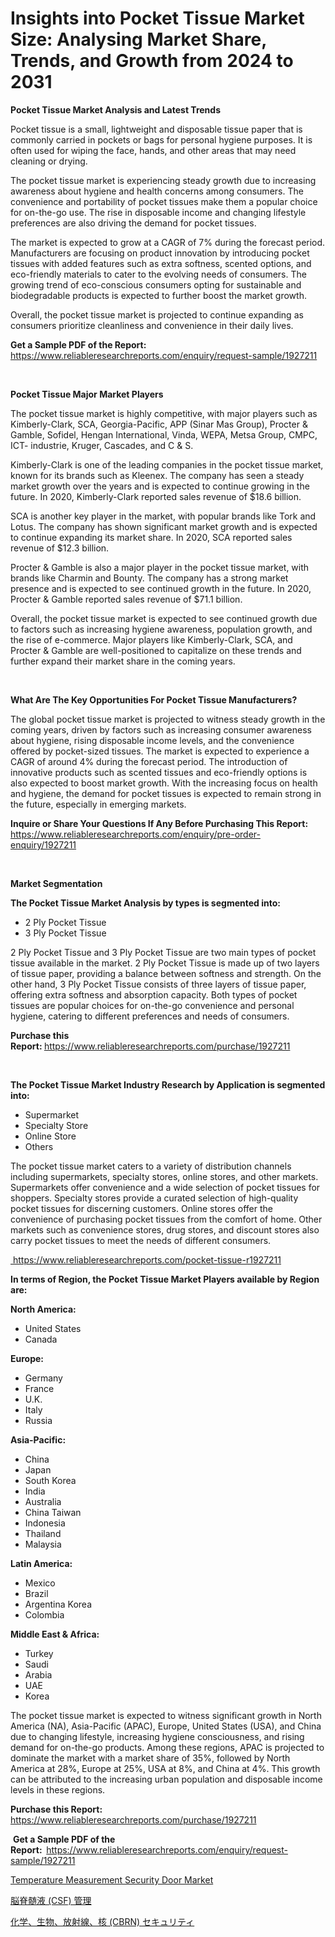 <p><h1>Insights into Pocket Tissue Market Size: Analysing Market Share, Trends, and Growth from 2024 to 2031</h1></p><p><strong>Pocket Tissue Market Analysis and Latest Trends</strong></p>
<p><p>Pocket tissue is a small, lightweight and disposable tissue paper that is commonly carried in pockets or bags for personal hygiene purposes. It is often used for wiping the face, hands, and other areas that may need cleaning or drying.</p><p>The pocket tissue market is experiencing steady growth due to increasing awareness about hygiene and health concerns among consumers. The convenience and portability of pocket tissues make them a popular choice for on-the-go use. The rise in disposable income and changing lifestyle preferences are also driving the demand for pocket tissues.</p><p>The market is expected to grow at a CAGR of 7% during the forecast period. Manufacturers are focusing on product innovation by introducing pocket tissues with added features such as extra softness, scented options, and eco-friendly materials to cater to the evolving needs of consumers. The growing trend of eco-conscious consumers opting for sustainable and biodegradable products is expected to further boost the market growth.</p><p>Overall, the pocket tissue market is projected to continue expanding as consumers prioritize cleanliness and convenience in their daily lives.</p></p>
<p><strong>Get a Sample PDF of the Report:&nbsp;</strong> <a href="https://www.reliableresearchreports.com/enquiry/request-sample/1927211">https://www.reliableresearchreports.com/enquiry/request-sample/1927211</a></p>
<p>&nbsp;</p>
<p><strong>Pocket Tissue Major Market Players</strong></p>
<p><p>The pocket tissue market is highly competitive, with major players such as Kimberly-Clark, SCA, Georgia-Pacific, APP (Sinar Mas Group), Procter & Gamble, Sofidel, Hengan International, Vinda, WEPA, Metsa Group, CMPC, ICT- industrie, Kruger, Cascades, and C & S. </p><p>Kimberly-Clark is one of the leading companies in the pocket tissue market, known for its brands such as Kleenex. The company has seen a steady market growth over the years and is expected to continue growing in the future. In 2020, Kimberly-Clark reported sales revenue of $18.6 billion.</p><p>SCA is another key player in the market, with popular brands like Tork and Lotus. The company has shown significant market growth and is expected to continue expanding its market share. In 2020, SCA reported sales revenue of $12.3 billion.</p><p>Procter & Gamble is also a major player in the pocket tissue market, with brands like Charmin and Bounty. The company has a strong market presence and is expected to see continued growth in the future. In 2020, Procter & Gamble reported sales revenue of $71.1 billion.</p><p>Overall, the pocket tissue market is expected to see continued growth due to factors such as increasing hygiene awareness, population growth, and the rise of e-commerce. Major players like Kimberly-Clark, SCA, and Procter & Gamble are well-positioned to capitalize on these trends and further expand their market share in the coming years.</p></p>
<p>&nbsp;</p>
<p><strong>What Are The Key Opportunities For Pocket Tissue Manufacturers?</strong></p>
<p><p>The global pocket tissue market is projected to witness steady growth in the coming years, driven by factors such as increasing consumer awareness about hygiene, rising disposable income levels, and the convenience offered by pocket-sized tissues. The market is expected to experience a CAGR of around 4% during the forecast period. The introduction of innovative products such as scented tissues and eco-friendly options is also expected to boost market growth. With the increasing focus on health and hygiene, the demand for pocket tissues is expected to remain strong in the future, especially in emerging markets.</p></p>
<p><strong>Inquire or Share Your Questions If Any Before Purchasing This Report:</strong> <a href="https://www.reliableresearchreports.com/enquiry/pre-order-enquiry/1927211">https://www.reliableresearchreports.com/enquiry/pre-order-enquiry/1927211</a></p>
<p>&nbsp;</p>
<p><strong>Market Segmentation</strong></p>
<p><strong>The Pocket Tissue Market Analysis by types is segmented into:</strong></p>
<p><ul><li>2 Ply Pocket Tissue</li><li>3 Ply Pocket Tissue</li></ul></p>
<p><p>2 Ply Pocket Tissue and 3 Ply Pocket Tissue are two main types of pocket tissue available in the market. 2 Ply Pocket Tissue is made up of two layers of tissue paper, providing a balance between softness and strength. On the other hand, 3 Ply Pocket Tissue consists of three layers of tissue paper, offering extra softness and absorption capacity. Both types of pocket tissues are popular choices for on-the-go convenience and personal hygiene, catering to different preferences and needs of consumers.</p></p>
<p><strong>Purchase this Report:&nbsp;</strong><a href="https://www.reliableresearchreports.com/purchase/1927211">https://www.reliableresearchreports.com/purchase/1927211</a></p>
<p>&nbsp;</p>
<p><strong>The Pocket Tissue Market Industry Research by Application is segmented into:</strong></p>
<p><ul><li>Supermarket</li><li>Specialty Store</li><li>Online Store</li><li>Others</li></ul></p>
<p><p>The pocket tissue market caters to a variety of distribution channels including supermarkets, specialty stores, online stores, and other markets. Supermarkets offer convenience and a wide selection of pocket tissues for shoppers. Specialty stores provide a curated selection of high-quality pocket tissues for discerning customers. Online stores offer the convenience of purchasing pocket tissues from the comfort of home. Other markets such as convenience stores, drug stores, and discount stores also carry pocket tissues to meet the needs of different consumers.</p></p>
<p><a href="https://www.reliableresearchreports.com/pocket-tissue-r1927211">&nbsp;https://www.reliableresearchreports.com/pocket-tissue-r1927211</a></p>
<p><strong>In terms of Region, the Pocket Tissue Market Players available by Region are:</strong></p>
<p>
    <p> <strong> North America: </strong>
        <ul>
            <li>United States</li>
            <li>Canada</li>
        </ul>
        </p> 
    <p> <strong> Europe: </strong>
        <ul>
            <li>Germany</li>
            <li>France</li>
            <li>U.K.</li>
            <li>Italy</li>
            <li>Russia</li>
        </ul>
        </p> 
    <p> <strong> Asia-Pacific: </strong>
        <ul>
            <li>China</li>
            <li>Japan</li>
            <li>South Korea</li>
            <li>India</li>
            <li>Australia</li>
            <li>China Taiwan</li>
            <li>Indonesia</li>
            <li>Thailand</li>
            <li>Malaysia</li>
        </ul>
        </p> 
    <p> <strong> Latin America: </strong>
        <ul>
            <li>Mexico</li>
            <li>Brazil</li>
            <li>Argentina Korea</li>
            <li>Colombia</li>
        </ul>
        </p> 
    <p> <strong> Middle East & Africa: </strong>
        <ul>
            <li>Turkey</li>
            <li>Saudi</li>
            <li>Arabia</li>
            <li>UAE</li>
            <li>Korea</li>
        </ul>
    </p>
    </p>
<p><p>The pocket tissue market is expected to witness significant growth in North America (NA), Asia-Pacific (APAC), Europe, United States (USA), and China due to changing lifestyle, increasing hygiene consciousness, and rising demand for on-the-go products. Among these regions, APAC is projected to dominate the market with a market share of 35%, followed by North America at 28%, Europe at 25%, USA at 8%, and China at 4%. This growth can be attributed to the increasing urban population and disposable income levels in these regions.</p></p>
<p><strong>Purchase this Report: </strong><a href="https://www.reliableresearchreports.com/purchase/1927211">https://www.reliableresearchreports.com/purchase/1927211</a></p>
<p>&nbsp;<strong>Get a Sample PDF of the Report:&nbsp;&nbsp;</strong><a href="https://www.reliableresearchreports.com/enquiry/request-sample/1927211">https://www.reliableresearchreports.com/enquiry/request-sample/1927211</a></p>
<p><strong></strong></p>
<p><p><a href="https://view.publitas.com/reportprime-1/insights-into-the-temperature-measurement-security-door-industry-market-financial-status-market-size-and-revenue-analysis-up-to-2031/">Temperature Measurement Security Door Market</a></p><p><a href="https://github.com/decker5351/Market-Research-Report-List-1/blob/main/4919523140740.md">脳脊髄液 (CSF) 管理</a></p><p><a href="https://github.com/tubbs463/Market-Research-Report-List-1/blob/main/6438538140741.md">化学、生物、放射線、核 (CBRN) セキュリティ</a></p></p>